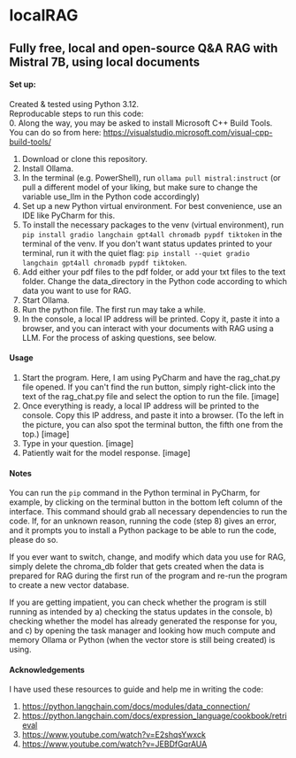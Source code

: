 # localRAG

## Fully free, local and open-source Q&A RAG with Mistral 7B, using local documents


#### Set up:

Created & tested using Python 3.12.    
Reproducable steps to run this code:  
0. Along the way, you may be asked to install Microsoft C++ Build Tools. You can do so from here: https://visualstudio.microsoft.com/visual-cpp-build-tools/
1. Download or clone this repository.
2. Install Ollama.
3. In the terminal (e.g. PowerShell), run ```ollama pull mistral:instruct``` (or pull a different model of your liking, but make sure to change the variable use_llm in the Python code accordingly)
4. Set up a new Python virtual environment. For best convenience, use an IDE like PyCharm for this.
5. To install the necessary packages to the venv (virtual environment), run ```pip install gradio langchain gpt4all chromadb pypdf tiktoken``` in the terminal of the venv. If you don't want status updates printed to your terminal, run it with the quiet flag: ```pip install --quiet gradio langchain gpt4all chromadb pypdf tiktoken```.
6. Add either your pdf files to the pdf folder, or add your txt files to the text folder. Change the data_directory in the Python code according to which data you want to use for RAG.
7. Start Ollama.
8. Run the python file. The first run may take a while.
9. In the console, a local IP address will be printed. Copy it, paste it into a browser, and you can interact with your documents with RAG using a LLM. For the process of asking questions, see below.

#### Usage

1. Start the program. Here, I am using PyCharm and have the rag_chat.py file opened. If you can't find the run button, simply right-click into the text of the rag_chat.py file and select the option to run the file. [image]
2. Once everything is ready, a local IP address will be printed to the console. Copy this IP address, and paste it into a browser. (To the left in the picture, you can also spot the terminal button, the fifth one from the top.) [image]
3. Type in your question. [image]
4. Patiently wait for the model response. [image]

#### Notes

You can run the ```pip``` command in the Python terminal in PyCharm, for example, by clicking on the terminal button in the bottom left column of the interface. This command should grab all necessary dependencies to run the code. If, for an unknown reason, running the code (step 8) gives an error, and it prompts you to install a Python package to be able to run the code, please do so.

If you ever want to switch, change, and modify which data you use for RAG, simply delete the chroma_db folder that gets created when the data is prepared for RAG during the first run of the program and re-run the program to create a new vector database.

If you are getting impatient, you can check whether the program is still running as intended by a) checking the status updates in the console, b) checking whether the model has already generated the response for you, and c) by opening the task manager and looking how much compute and memory Ollama or Python (when the vector store is still being created) is using.

#### Acknowledgements

I have used these resources to guide and help me in writing the code:
1. https://python.langchain.com/docs/modules/data_connection/
2. https://python.langchain.com/docs/expression_language/cookbook/retrieval
3. https://www.youtube.com/watch?v=E2shqsYwxck
4. https://www.youtube.com/watch?v=JEBDfGqrAUA


